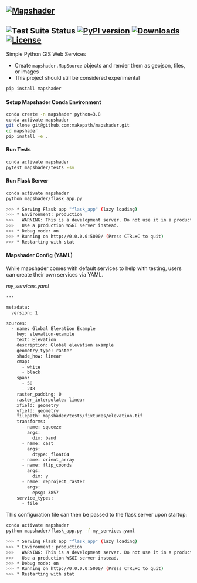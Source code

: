 [![Mapshader](img/logo.png)](https://makepath.com)
--------

![Test Suite Status](https://github.com/makepath/mapshader/workflows/Python%20Test%20Suite/badge.svg)
[![PyPI version](https://badge.fury.io/py/mapshader.svg)](https://badge.fury.io/py/mapshader)
[![Downloads](https://img.shields.io/pypi/dm/mapshader.svg)]()
[![License](https://img.shields.io/pypi/l/mapshader.svg)]()
--------

Simple Python GIS Web Services

- Create `mapshader.MapSource` objects and render them as geojson, tiles, or images
- This project should still be considered experimental

```bash
pip install mapshader
```

#### Setup Mapshader Conda Environment
```bash
conda create -n mapshader python=3.8
conda activate mapshader
git clone git@github.com:makepath/mapshader.git
cd mapshader
pip install -e .
```

#### Run Tests
```bash
conda activate mapshader
pytest mapshader/tests -sv
```

#### Run Flask Server
```bash
conda activate mapshader
python mapshader/flask_app.py

>>> * Serving Flask app "flask_app" (lazy loading)
>>> * Environment: production
>>>   WARNING: This is a development server. Do not use it in a production deployment.
>>>   Use a production WSGI server instead.
>>> * Debug mode: on
>>> * Running on http://0.0.0.0:5000/ (Press CTRL+C to quit)
>>> * Restarting with stat
```

#### Mapshader Config (YAML)
While mapshader comes with default services to help with testing, users can create their own services
via YAML.

*my_services.yaml*
```bash
---

metadata:
  version: 1

sources:
  - name: Global Elevation Example
    key: elevation-example
    text: Elevation
    description: Global elevation example
    geometry_type: raster
    shade_how: linear
    cmap:
      - white
      - black
    span:
      - 58
      - 248
    raster_padding: 0
    raster_interpolate: linear
    xfield: geometry
    yfield: geometry
    filepath: mapshader/tests/fixtures/elevation.tif
    transforms:
      - name: squeeze
        args:
          dim: band
      - name: cast
        args:
          dtype: float64
      - name: orient_array
      - name: flip_coords
        args:
          dim: y
      - name: reproject_raster
        args:
          epsg: 3857
    service_types:
      - tile
```

This configuration file can then be passed to the flask server upon startup:

```bash
conda activate mapshader
python mapshader/flask_app.py -f my_services.yaml

>>> * Serving Flask app "flask_app" (lazy loading)
>>> * Environment: production
>>>   WARNING: This is a development server. Do not use it in a production deployment.
>>>   Use a production WSGI server instead.
>>> * Debug mode: on
>>> * Running on http://0.0.0.0:5000/ (Press CTRL+C to quit)
>>> * Restarting with stat
```
